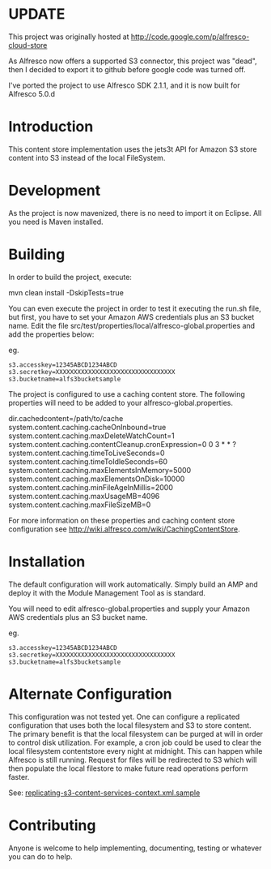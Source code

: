 # UPDATE #

This project was originally hosted at http://code.google.com/p/alfresco-cloud-store

As Alfresco now offers a supported S3 connector, this project was "dead", then I decided to export it to github before google code was turned off.

I've ported the project to use Alfresco SDK 2.1.1, and it is now built for Alfresco 5.0.d

# Introduction #

This content store implementation uses the jets3t API for Amazon S3 store content into S3 instead of the local FileSystem.

# Development #

As the project is now mavenized, there is no need to import it on Eclipse. All you need is Maven installed.

# Building #

In order to build the project, execute:

mvn clean install -DskipTests=true

You can even execute the project in order to test it executing the run.sh file, but first, you have to set your Amazon AWS credentials plus an S3 bucket name.
Edit the file src/test/properties/local/alfresco-global.properties and add the properties below:
                                                                                                           
eg.
```
s3.accesskey=12345ABCD1234ABCD
s3.secretkey=XXXXXXXXXXXXXXXXXXXXXXXXXXXXXXXXX
s3.bucketname=alfs3bucketsample
```

The project is configured to use a caching content store. The following properties will need to be added to your alfresco-global.properties.

dir.cachedcontent=/path/to/cache
system.content.caching.cacheOnInbound=true
system.content.caching.maxDeleteWatchCount=1
system.content.caching.contentCleanup.cronExpression=0 0 3 * * ?
system.content.caching.timeToLiveSeconds=0 
system.content.caching.timeToIdleSeconds=60
system.content.caching.maxElementsInMemory=5000
system.content.caching.maxElementsOnDisk=10000
system.content.caching.minFileAgeInMillis=2000
system.content.caching.maxUsageMB=4096
system.content.caching.maxFileSizeMB=0

For more information on these properties and caching content store configuration see http://wiki.alfresco.com/wiki/CachingContentStore.

# Installation #

The default configuration will work automatically. Simply build an AMP and deploy it with the Module Management Tool as is standard.

You will need to edit alfresco-global.properties and supply your Amazon AWS credentials plus an S3 bucket name.

eg.
```
s3.accesskey=12345ABCD1234ABCD
s3.secretkey=XXXXXXXXXXXXXXXXXXXXXXXXXXXXXXXXX
s3.bucketname=alfs3bucketsample
```

# Alternate Configuration #

This configuration was not tested yet.
One can configure a replicated configuration that uses both the local filesystem and S3 to store content. The primary benefit is that the local filesystem can be purged at will in order to control disk utilization. For example, a cron job could be used to clear the local filesystem contentstore every night at midnight. This can happen while Alfresco is still running. Request for files will be redirected to S3 which will then populate the local filestore to make future read operations perform faster.

See: [replicating-s3-content-services-context.xml.sample](http://code.google.com/p/alfresco-cloud-store/source/browse/trunk/replicating-s3-content-services-context.xml.sample)

# Contributing #

Anyone is welcome to help implementing, documenting, testing or whatever you can do to help.